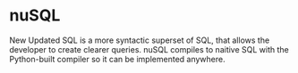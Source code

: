 # nuSQL
New Updated SQL is a more syntactic superset of SQL, that allows the developer to create clearer queries. nuSQL compiles to naitive SQL with the Python-built compiler so it can be implemented anywhere. 
